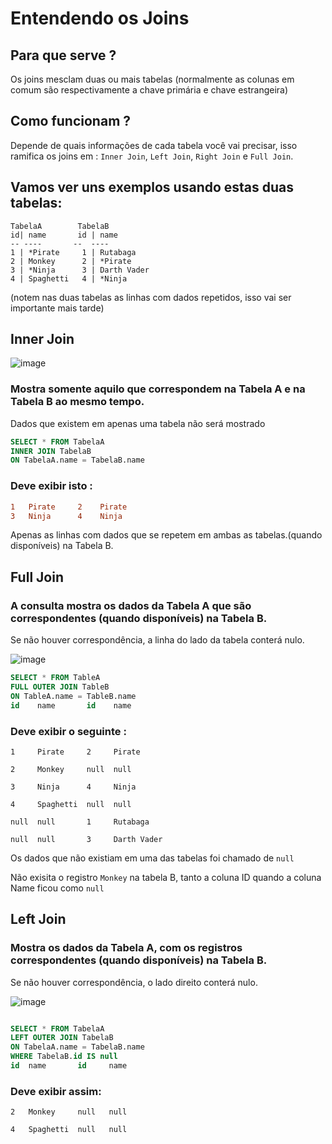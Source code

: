 # Entendendo os Joins
## Para que serve ?
Os joins mesclam duas ou mais tabelas (normalmente as colunas em comum são respectivamente a chave primária e chave estrangeira)
## Como funcionam ?
Depende de quais informações de cada tabela você vai precisar, isso ramifica os joins em : ``Inner Join``, ``Left Join``, ``Right Join`` e ``Full Join``.
## Vamos ver uns exemplos usando estas duas tabelas: 
``` 
TabelaA        TabelaB 
id| name       id | name
-- ----       --  ----
1 | *Pirate     1 | Rutabaga
2 | Monkey      2 | *Pirate
3 | *Ninja      3 | Darth Vader
4 | Spaghetti   4 | *Ninja

```
(notem nas duas tabelas as linhas com dados repetidos, isso vai ser importante mais tarde)

## Inner Join
![image](https://user-images.githubusercontent.com/72756630/151256595-2acc944e-b299-45ef-9510-3d5ff203cdbc.png)

### Mostra somente aquilo que correspondem na Tabela A e na Tabela B ao mesmo tempo.
Dados que existem em apenas uma tabela não será mostrado
`````sql
SELECT * FROM TabelaA
INNER JOIN TabelaB
ON TabelaA.name = TabelaB.name
``````
### Deve exibir isto : 
```diff
1   Pirate     2    Pirate
3   Ninja      4    Ninja
```
Apenas as linhas com dados que se repetem em ambas as tabelas.(quando disponíveis) 
na Tabela B.


## Full Join
### A consulta mostra os dados da Tabela A que são correspondentes (quando disponíveis) na Tabela B.
Se não houver correspondência, a linha do lado da tabela conterá nulo.


![image](https://user-images.githubusercontent.com/72756630/151259375-5b9d0ee9-8036-49b5-9987-6453f5e1b17d.png)
 ```` sql 
SELECT * FROM TableA
FULL OUTER JOIN TableB
ON TableA.name = TableB.name
id    name       id    name
````
### Deve exibir o seguinte : 
````
1     Pirate     2     Pirate

2     Monkey     null  null

3     Ninja      4     Ninja

4     Spaghetti  null  null

null  null       1     Rutabaga

null  null       3     Darth Vader
````
Os dados que não existiam em uma das tabelas foi chamado de ``null``

Não exisita o registro ```Monkey``` na tabela B, tanto a coluna ID quando a coluna Name ficou como ``null``

## Left Join
### Mostra os dados da Tabela A, com os registros correspondentes (quando disponíveis) na Tabela B.
Se não houver correspondência, o lado direito conterá nulo.


![image](https://user-images.githubusercontent.com/72756630/151260837-b003d98a-20ed-4bbf-8226-d99359b1c476.png)
````sql

SELECT * FROM TabelaA
LEFT OUTER JOIN TabelaB
ON TabelaA.name = TabelaB.name
WHERE TabelaB.id IS null
id  name       id     name
````
### Deve exibir assim: 

````
2   Monkey     null   null

4   Spaghetti  null   null
````
